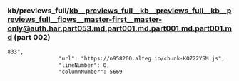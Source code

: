### kb/previews_full/kb__previews_full__kb__previews_full__kb__previews_full__flows__master-first__master-only@auth.har.part053.md.part001.md.part001.md.part001.md (part 002)

```md
833",
                "url": "https://n958200.alteg.io/chunk-KO722YSM.js",
                "lineNumber": 0,
                "columnNumber": 5669
       
```

```
